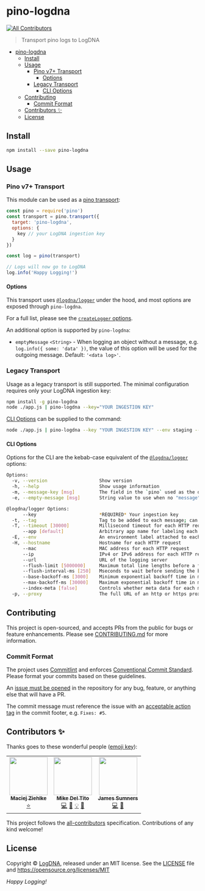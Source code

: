 # pino-logdna
<!-- ALL-CONTRIBUTORS-BADGE:START - Do not remove or modify this section -->
[![All Contributors](https://img.shields.io/badge/all_contributors-3-orange.svg?style=flat-square)](#contributors-)
<!-- ALL-CONTRIBUTORS-BADGE:END -->

> Transport pino logs to LogDNA

- [pino-logdna](#pino-logdna)
  - [Install](#install)
  - [Usage](#usage)
    - [Pino v7+ Transport](#pino-v7-transport)
      - [Options](#options)
    - [Legacy Transport](#legacy-transport)
      - [CLI Options](#cli-options)
  - [Contributing](#contributing)
    - [Commit Format](#commit-format)
  - [Contributors ✨](#contributors-)
  - [License](#license)

## Install

```bash
npm install --save pino-logdna
```

## Usage

### Pino v7+ Transport

This module can be used as a [pino transport][]:

```javascript
const pino = require('pino')
const transport = pino.transport({
  target: 'pino-logdna',
  options: {
    key // your LogDNA ingestion key
  }
})

const log = pino(transport)

// Logs will now go to LogDNA
log.info('Happy Logging!')
```

#### Options

This transport uses [`@logdna/logger`][] under the hood, and most options are exposed
through `pino-logdna`.

For a full list, please see the [`createLogger` options][].

An additional option is supported by `pino-logdna`:

+ `emptyMessage` `<String>` - When logging an object without a message,
e.g. `log.info({ some: 'data' })`, the value of this option will be used
for the outgoing message. Default: `'<data log>'`.

### Legacy Transport

Usage as a legacy transport is still supported. The minimal configuration requires only
your LogDNA ingestion key:

```bash
npm install -g pino-logdna
node ./app.js | pino-logdna --key="YOUR INGESTION KEY"
```

[CLI Options](#cli-options) can be supplied to the command:

```bash
node ./app.js | pino-logdna --key "YOUR INGESTION KEY" --env staging --tag foo --tag bar
```

#### CLI Options

Options for the CLI are the kebab-case equivalent of the [`@logdna/logger`][] options:

```bash
Options:
  -v, --version                   Show version
  -h, --help                      Show usage information
  -m, --message-key [msg]         The field in the `pino` used as the display line in LogDNA
  -e, --empty-message [msg]       String value to use when no "message" property if found

@logdna/logger Options:
      --key                       *REQUIRED* Your ingestion key
  -t, --tag                       Tag to be added to each message; can be supplied multiple times
  -T, --timeout [30000]           Millisecond timeout for each HTTP request
      --app [default]             Arbitrary app name for labeling each message
  -E, --env                       An environment label attached to each message
  -H, --hostname                  Hostname for each HTTP request
      --mac                       MAC address for each HTTP request
      --ip                        IPv4 or IPv6 address for each HTTP request
      --url                       URL of the logging server
      --flush-limit [5000000]     Maximum total line lengths before a flush is forced
      --flush-interval-ms [250]   Mseconds to wait before sending the buffer
      --base-backoff-ms [3000]    Minimum exponential backoff time in milliseconds
      --max-backoff-ms [30000]    Maximum exponential backoff time in milliseconds
      --index-meta [false]        Controls whether meta data for each message is searchable
  -p, --proxy                     The full URL of an http or https proxy to pass through
```

## Contributing

This project is open-sourced, and accepts PRs from the public for bugs or feature
enhancements. Please see [CONTRIBUTING.md](./CONTRIBUTING.md) for more information.

### Commit Format

The project uses [Commitlint][] and enforces [Conventional Commit Standard][]. Please format your commits based on these guidelines.

An [issue must be opened](https://github.com/logdna/tail-file-node/issues) in the repository for any bug, feature, or anything else that will have a PR.

The commit message must reference the issue with an [acceptable action tag](https://github.com/logdna/commitlint-config/blob/41aef3b69f292e39fb41a5ef24bcd7043e0fceb3/index.js#L12-L20) in the commit footer, e.g. `Fixes: #5`.


## Contributors ✨

Thanks goes to these wonderful people ([emoji key](https://allcontributors.org/docs/en/emoji-key)):

<!-- ALL-CONTRIBUTORS-LIST:START - Do not remove or modify this section -->
<!-- prettier-ignore-start -->
<!-- markdownlint-disable -->
<table>
  <tr>
    <td align="center"><a href="https://www.linkedin.com/in/ziehlke/"><img src="https://avatars.githubusercontent.com/u/226042?v=4?s=100" width="100px;" alt=""/><br /><sub><b>Maciej Ziehlke</b></sub></a><br /><a href="#original-digitalmio" title="Original author/maintainer">⭐</a></td>
    <td align="center"><a href="https://github.com/mdeltito"><img src="https://avatars.githubusercontent.com/u/69520?v=4?s=100" width="100px;" alt=""/><br /><sub><b>Mike Del Tito</b></sub></a><br /><a href="https://github.com/logdna/pino-logdna/commits?author=mdeltito" title="Code">💻</a> <a href="https://github.com/logdna/pino-logdna/commits?author=mdeltito" title="Documentation">📖</a> <a href="#example-mdeltito" title="Examples">💡</a> <a href="#tool-mdeltito" title="Tools">🔧</a></td>
    <td align="center"><a href="http://james.sumners.info/"><img src="https://avatars.githubusercontent.com/u/321201?v=4?s=100" width="100px;" alt=""/><br /><sub><b>James Sumners</b></sub></a><br /><a href="https://github.com/logdna/pino-logdna/commits?author=jsumners" title="Code">💻</a> <a href="https://github.com/logdna/pino-logdna/commits?author=jsumners" title="Documentation">📖</a></td>
  </tr>
</table>

<!-- markdownlint-restore -->
<!-- prettier-ignore-end -->

<!-- ALL-CONTRIBUTORS-LIST:END -->

This project follows the [all-contributors](https://github.com/all-contributors/all-contributors) specification. Contributions of any kind welcome!

## License

Copyright © [LogDNA](https://logdna.com), released under an MIT license. See the [LICENSE](./LICENSE) file and https://opensource.org/licenses/MIT

*Happy Logging!*

[pino transport]: https://getpino.io/#/docs/transports?id=v7-transports
[legacy transport]: https://getpino.io/#/docs/transports?id=legacy-transports
[`@logdna/logger`]: https://github.com/logdna/logger-node#api
[`createLogger` options]: https://github.com/logdna/logger-node#createloggerkey-options
[Commitlint]: https://commitlint.js.org
[Conventional Commit Standard]: https://www.conventionalcommits.org/en/v1.0.0/
